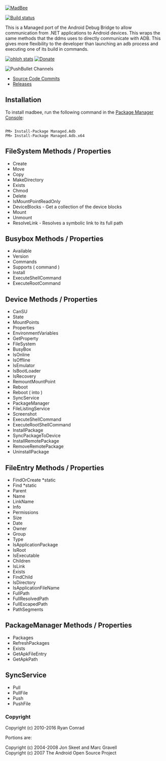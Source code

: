 [![MadBee](http://i.imgur.com/UxO8Lrj.png)](http://madb.bit13.com/)

[![Build status](https://ci.appveyor.com/api/projects/status/dn8mjauo4i5ghwlg?svg=true)](https://ci.appveyor.com/project/camalot/madb)

This is a Managed port of the Android Debug Bridge to allow communication from .NET applications to Android devices. 
This wraps the same methods that the ddms uses to directly communicate with ADB. 
This gives more flexibility to the developer than launching an adb process and executing one of its build in commands.

[![ohloh stats](http://www.ohloh.net/p/madb/widgets/project_partner_badge.gif)](http://www.ohloh.net/p/madb?ref=github)
[![Donate](http://www.paypal.com/en_US/i/btn/btn_donateCC_LG.gif)](https://www.paypal.com/cgi-bin/webscr?cmd=_s-xclick&hosted_button_id=43MEF4EUT8DLL)



![PushBullet Channels](http://i.imgur.com/GlVy4rW.png)

- [Source Code Commits](https://www.pushbullet.com/channel?tag=madbsourcecode)
- [Releases](https://www.pushbullet.com/channel?tag=madbreleases)


## Installation
To install madbee, run the following command in the [Package Manager Console](http://docs.nuget.org/consume/package-manager-console):

```

PM> Install-Package Managed.Adb 
PM> Install-Package Managed.Adb.x64

```

## FileSystem Methods / Properties
* Create 
* Move 
* Copy 
* MakeDirectory 
* Exists 
* Chmod 
* Delete 
* IsMountPointReadOnly 
* DeviceBlocks - Get a collection of the device blocks 
* Mount 
* Unmount 
* ResolveLink - Resolves a symbolic link to its full path

## Busybox Methods / Properties
* Available 
* Version 
* Commands 
* Supports ( command ) 
* Install 
* ExecuteShellCommand 
* ExecuteRootCommand

## Device Methods / Properties
* CanSU 
* State 
* MountPoints 
* Properties 
* EnvironmentVariables 
* GetProperty 
* FileSystem 
* BusyBox 
* IsOnline 
* IsOffline 
* IsEmulator 
* IsBootLoader 
* IsRecovery 
* RemountMountPoint 
* Reboot 
* Reboot ( into ) 
* SyncService 
* PackageManager 
* FileListingService 
* Screenshot 
* ExecuteShellCommand 
* ExecuteRootShellCommand 
* InstallPackage 
* SyncPackageToDevice 
* InstallRemotePackage 
* RemoveRemotePackage 
* UninstallPackage

## FileEntry Methods / Properties
* FindOrCreate *static 
* Find *static 
* Parent 
* Name 
* LinkName 
* Info 
* Permissions 
* Size 
* Date 
* Owner 
* Group 
* Type 
* IsApplicationPackage 
* IsRoot 
* IsExecutable 
* Children 
* IsLink 
* Exists 
* FindChild 
* IsDirectory 
* IsApplicationFileName 
* FullPath 
* FullResolvedPath 
* FullEscapedPath 
* PathSegments

## PackageManager Methods / Properties
* Packages 
* RefreshPackages 
* Exists 
* GetApkFileEntry 
* GetApkPath

## SyncService
* Pull 
* PullFile 
* Push 
* PushFile



### Copyright
Copyright (c) 2010-2016 Ryan Conrad

Portions are:
  
Copyright (c) 2004-2008 Jon Skeet and Marc Gravell  
Copyright (c) 2007 The Android Open Source Project  
